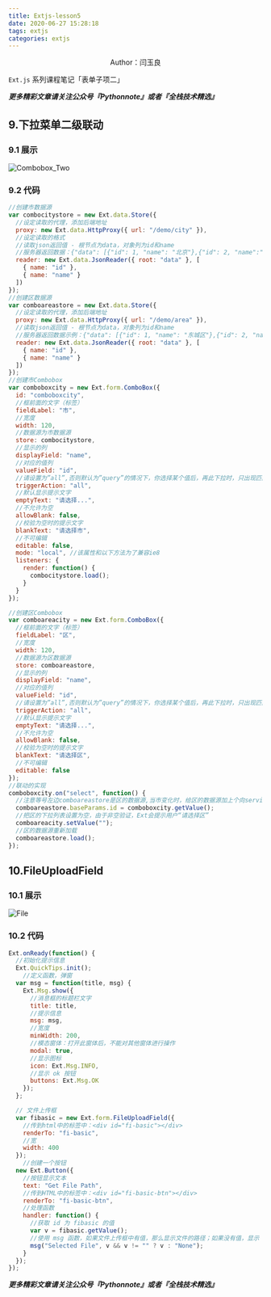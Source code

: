 ```yaml
---
title: Extjs-lesson5
date: 2020-06-27 15:28:18
tags: extjs
categories: extjs
---
```


<center>Author：闫玉良</center>

`Ext.js` 系列课程笔记「表单子项二」

<!--more-->

***更多精彩文章请关注公众号『Pythonnote』或者『全栈技术精选』***



## 9.下拉菜单二级联动

### 9.1 展示

![Combobox_Two](https://gitee.com/Ethanyan/pic_data/raw/07b7355a50ae630e96605fa2869ccc2fcb319e9a/%E4%BA%8C%E7%BA%A7%E8%81%94%E5%8A%A8.png)

### 9.2 代码

```js
//创建市数据源
var combocitystore = new Ext.data.Store({
  //设定读取的代理，添加后端地址
  proxy: new Ext.data.HttpProxy({ url: "/demo/city" }),
  //设定读取的格式
  //读取json返回值 - 根节点为data，对象列为id和name
  //服务器返回数据：{"data": [{"id": 1, "name": "北京"},{"id": 2, "name":"上海"}]}
  reader: new Ext.data.JsonReader({ root: "data" }, [
    { name: "id" },
    { name: "name" }
  ])
});
//创建区数据源
var comboareastore = new Ext.data.Store({
  //设定读取的代理，添加后端地址
  proxy: new Ext.data.HttpProxy({ url: "/demo/area" }),
  //读取json返回值 - 根节点为data，对象列为id和name
  //服务器返回数据示例：{"data": [{"id": 1, "name": "东城区"},{"id": 2, "name": "西城区"},{"id": 2, "name": "海淀区"}]}
  reader: new Ext.data.JsonReader({ root: "data" }, [
    { name: "id" },
    { name: "name" }
  ])
});
//创建市Combobox
var comboboxcity = new Ext.form.ComboBox({
  id: "comboboxcity",
  //框前面的文字（标签）
  fieldLabel: "市",
  //宽度
  width: 120,
  //数据源为市数据源
  store: combocitystore,
  //显示的列
  displayField: "name",
  //对应的值列
  valueField: "id",
  //请设置为”all”,否则默认为”query”的情况下，你选择某个值后，再此下拉时，只出现匹配选项
  triggerAction: "all",
  //默认显示提示文字
  emptyText: "请选择...",
  //不允许为空
  allowBlank: false,
  //校验为空时的提示文字
  blankText: "请选择市",
  //不可编辑
  editable: false,
  mode: "local", //该属性和以下方法为了兼容ie8
  listeners: {
    render: function() {
      combocitystore.load();
    }
  }
});

//创建区Combobox
var comboareacity = new Ext.form.ComboBox({
  //框前面的文字（标签）
  fieldLabel: "区",
  //宽度
  width: 120,
  //数据源为区数据源
  store: comboareastore,
  //显示的列
  displayField: "name",
  //对应的值列
  valueField: "id",
  //请设置为”all”,否则默认为”query”的情况下，你选择某个值后，再此下拉时，只出现匹配选项
  triggerAction: "all",
  //默认显示提示文字
  emptyText: "请选择...",
  //不允许为空
  allowBlank: false,
  //校验为空时的提示文字
  blankText: "请选择区",
  //不可编辑
  editable: false
});
//联动的实现
comboboxcity.on("select", function() {
  //注意等号左边comboareastore是区的数据源,当市变化时，给区的数据源加上个向service端发送的参数
  comboareastore.baseParams.id = comboboxcity.getValue();
  //把区的下拉列表设置为空，由于非空验证，Ext会提示用户“请选择区”
  comboareacity.setValue("");
  //区的数据源重新加载
  comboareastore.load();
});
```



## 10.FileUploadField

### 10.1 展示

![File](https://gitee.com/Ethanyan/pic_data/raw/cbb3848f687e75d1ebf3a5598a1dac5ea09adb21/fileupload.png)

### 10.2 代码

```js
Ext.onReady(function() {
  //初始化提示信息
  Ext.QuickTips.init();
	//定义函数，弹窗
  var msg = function(title, msg) {
    Ext.Msg.show({
      //消息框的标题栏文字
      title: title,
      //提示信息
      msg: msg,
      //宽度
      minWidth: 200,
      //模态窗体：打开此窗体后，不能对其他窗体进行操作
      modal: true,
      //显示图标
      icon: Ext.Msg.INFO,
      //显示 ok 按钮
      buttons: Ext.Msg.OK
    });
  };

  // 文件上传框
  var fibasic = new Ext.form.FileUploadField({
    //传到html中的标签中：<div id="fi-basic"></div>
    renderTo: "fi-basic",
    //宽
    width: 400
  });
	//创建一个按钮
  new Ext.Button({
    //按钮显示文本
    text: "Get File Path",
    //传到HTML中的标签中：<div id="fi-basic-btn"></div>
    renderTo: "fi-basic-btn",
    //处理函数
    handler: function() {
      //获取 id 为 fibasic 的值
      var v = fibasic.getValue();
      //使用 msg 函数，如果文件上传框中有值，那么显示文件的路径；如果没有值，显示 None
      msg("Selected File", v && v != "" ? v : "None");
    }
  });
});

```



***更多精彩文章请关注公众号『Pythonnote』或者『全栈技术精选』***